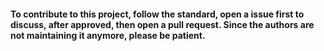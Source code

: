 #### To contribute to this project, follow the standard, open a issue first to discuss, after approved, then open a pull request. Since the authors are not maintaining it anymore, please be patient.
